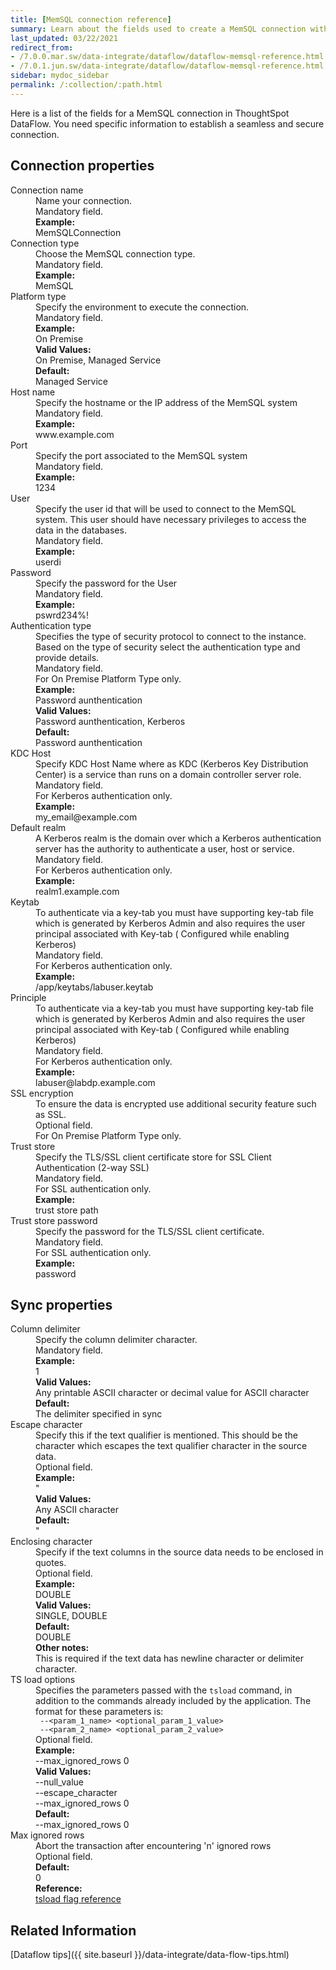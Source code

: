 ```yaml
---
title: [MemSQL connection reference]
summary: Learn about the fields used to create a MemSQL connection with ThoughtSpot DataFlow.
last_updated: 03/22/2021
redirect_from:
- /7.0.0.mar.sw/data-integrate/dataflow/dataflow-memsql-reference.html
- /7.0.1.jun.sw/data-integrate/dataflow/dataflow-memsql-reference.html
sidebar: mydoc_sidebar
permalink: /:collection/:path.html
---
```


Here is a list of the fields for a MemSQL connection in ThoughtSpot DataFlow. You need specific information to establish a seamless and secure connection.

## Connection properties

<dl id="dataflow-memsql-connection-properties">
<dlentry id="dataflow-memsql-conn-connection-name"><dt>Connection name</dt><dd id="connection-name-description">Name your connection.</dd><dd id="connection-name-required">Mandatory field.</dd><dd id="connection-name-example"><strong>Example:</strong><br/>MemSQLConnection</dd></dlentry>
<dlentry id="dataflow-memsql-conn-connection-type"><dt>Connection type</dt><dd id="connection-type-description">Choose the MemSQL connection type.</dd><dd id="connection-type-required">Mandatory field.</dd><dd id="connection-type-example"><strong>Example:</strong><br/>MemSQL</dd></dlentry>
<dlentry id="dataflow-memsql-conn-platform-type"><dt>Platform type</dt><dd id="platform-type-description">Specify the environment to execute the connection.</dd><dd id="platform-type-required">Mandatory field.</dd><dd id="platform-type-example"><strong>Example:</strong><br/>On Premise</dd><dd id="platform-type-valid-values"><strong>Valid Values:</strong><br/>On Premise, Managed Service</dd><dd id="platform-type-default"><strong>Default:</strong><br/>Managed Service</dd></dlentry>
<dlentry id="dataflow-memsql-conn-host-name"><dt>Host name</dt><dd id="host-name-description">Specify the hostname or the IP address of the MemSQL system</dd><dd id="host-name-required">Mandatory field.</dd><dd id="host-name-example"><strong>Example:</strong><br/>www.example.com</dd></dlentry>
<dlentry id="dataflow-memsql-conn-port"><dt>Port</dt><dd id="port-description">Specify the port associated to the MemSQL system</dd><dd id="port-required">Mandatory field.</dd><dd id="port-example"><strong>Example:</strong><br/>1234</dd></dlentry>
<dlentry id="dataflow-memsql-conn-user"><dt>User</dt><dd id="user-description">Specify the user id that will be used to connect to the MemSQL system. This user should have necessary privileges to access the data in the databases.</dd><dd id="user-required">Mandatory field.</dd><dd id="user-example"><strong>Example:</strong><br/>userdi</dd></dlentry>
<dlentry id="dataflow-memsql-conn-password"><dt>Password</dt><dd id="password-description">Specify the password for the User</dd><dd id="password-required">Mandatory field.</dd><dd id="password-example"><strong>Example:</strong><br/>pswrd234%!</dd></dlentry>
<dlentry id="dataflow-memsql-conn-authentication-type"><dt>Authentication type</dt><dd id="authentication-type-description">Specifies the type of security protocol to connect to the instance. Based on the type of security select the authentication type and provide details.</dd><dd id="authentication-type-required">Mandatory field.<br/>For On Premise Platform Type only.</dd><dd id="authentication-type-example"><strong>Example:</strong><br/>Password aunthentication</dd><dd id="authentication-type-valid-values"><strong>Valid Values:</strong><br/>Password aunthentication, Kerberos</dd><dd id="authentication-type-default"><strong>Default:</strong><br/>Password aunthentication</dd></dlentry>
<dlentry id="dataflow-memsql-conn-kdc-host"><dt>KDC Host</dt><dd id="kdc-host-description">Specify KDC Host Name where as KDC (Kerberos Key Distribution Center) is a service than runs on a domain controller server role. </dd><dd id="kdc-host-required">Mandatory field.<br/>For Kerberos authentication only.</dd><dd id="kdc-host-example"><strong>Example:</strong><br/>my_email@example.com</dd></dlentry>
<dlentry id="dataflow-memsql-conn-default-realm"><dt>Default realm</dt><dd id="default-realm-description">A Kerberos realm is the domain over which a Kerberos authentication server has the authority to authenticate a user, host or service. </dd><dd id="default-realm-required">Mandatory field.<br/>For Kerberos authentication only.</dd><dd id="default-realm-example"><strong>Example:</strong><br/>realm1.example.com</dd></dlentry>
<dlentry id="dataflow-memsql-conn-keytab"><dt>Keytab</dt><dd id="keytab-description">To authenticate via a key-tab you must have supporting key-tab file which is generated by Kerberos Admin and also requires the user principal associated with Key-tab ( Configured while enabling Kerberos)</dd><dd id="keytab-required">Mandatory field.<br/>For Kerberos authentication only.</dd><dd id="keytab-example"><strong>Example:</strong><br/>/app/keytabs/labuser.keytab</dd></dlentry>
<dlentry id="dataflow-memsql-conn-principle"><dt>Principle</dt><dd id="principle-description">To authenticate via a key-tab you must have supporting key-tab file which is generated by Kerberos Admin and also requires the user principal associated with Key-tab ( Configured while enabling Kerberos)</dd><dd id="principle-required">Mandatory field.<br/>For Kerberos authentication only.</dd><dd id="principle-example"><strong>Example:</strong><br/>labuser@labdp.example.com</dd></dlentry>
<dlentry id="dataflow-memsql-conn-ssl-encryption"><dt>SSL encryption</dt><dd id="ssl-encryption-description">To ensure the data is encrypted use additional security feature such as SSL.</dd><dd id="ssl-encryption-required">Optional field.<br/>For On Premise Platform Type only.</dd></dlentry>
<dlentry id="dataflow-memsql-conn-trust-store"><dt>Trust store</dt><dd id="trust-store-description">Specify the TLS/SSL client certificate store for SSL Client Authentication (2-way SSL)</dd><dd id="trust-store-required">Mandatory field.<br/>For SSL authentication only.</dd><dd id="trust-store-example"><strong>Example:</strong><br/>trust store path</dd></dlentry>
<dlentry id="dataflow-memsql-conn-trust-store-password"><dt>Trust store password</dt><dd id="trust-store-password-description">Specify the password for the TLS/SSL client certificate.</dd><dd id="trust-store-password-required">Mandatory field.<br/>For SSL authentication only.</dd><dd id="trust-store-password-example"><strong>Example:</strong><br/>password</dd></dlentry>
</dl>


## Sync properties

<dl id="dataflow-memsql-sync-properties">
<dlentry id="dataflow-memsql-sync-column-delimiter"><dt>Column delimiter</dt><dd id="column-delimiter-description">Specify the column delimiter character.</dd><dd id="column-delimiter-required">Mandatory field.</dd><dd id="column-delimiter-example"><strong>Example:</strong><br/>1</dd><dd id="column-delimiter-valid-values"><strong>Valid Values:</strong><br/>Any printable ASCII character or decimal value for ASCII character</dd><dd id="column-delimiter-default"><strong>Default:</strong><br/>The delimiter specified in sync</dd></dlentry>
<dlentry id="dataflow-memsql-conn-escape-character"><dt>Escape character</dt><dd id="escape-character-description">Specify this if the text qualifier is mentioned. This should be the character which escapes the text qualifier character in the source data.</dd><dd id="escape-character-required">Optional field.</dd><dd id="escape-character-example"><strong>Example:</strong><br/>"</dd><dd id="escape-character-valid-values"><strong>Valid Values:</strong><br/>Any ASCII character</dd><dd id="escape-character-default"><strong>Default:</strong><br/>"</dd></dlentry>
<dlentry id="dataflow-memsql-conn-enclosing-character"><dt>Enclosing character</dt><dd id="enclosing-character-description">Specify if the text columns in the source data needs to be enclosed in quotes.</dd><dd id="enclosing-character-required">Optional field.</dd><dd id="enclosing-character-example"><strong>Example:</strong><br/>DOUBLE</dd><dd id="enclosing-character-valid-values"><strong>Valid Values:</strong><br/>SINGLE, DOUBLE</dd><dd id="enclosing-character-default"><strong>Default:</strong><br/>DOUBLE</dd><dd id="enclosing-character-other"><strong>Other notes:</strong><br/>This is required if the text data has newline character or delimiter character.</dd></dlentry>
<dlentry id="dataflow-memsql-conn-ts-load-options"><dt>TS load options</dt><dd id="ts-load-options-description">Specifies the parameters passed with the <code>tsload</code> command, in addition to the commands already included by the application. The format for these parameters is:<br/><code> --&lt;param_1_name&gt; &lt;optional_param_1_value&gt;</code><br/><code> --&lt;param_2_name&gt; &lt;optional_param_2_value&gt;</code></dd><dd id="ts-load-options-required">Optional field.</dd><dd id="ts-load-options-example"><strong>Example:</strong><br/>--max_ignored_rows 0</dd><dd id="ts-load-options-valid-values"><strong>Valid Values:</strong><br/>--null_value<br />
--escape_character<br />
--max_ignored_rows 0</dd>
<dd id="ts-load-options-default"><strong>Default:</strong><br/>--max_ignored_rows 0</dd>
<dlentry id="dataflow-memsql-conn-max-ignored-rows"><dt>Max ignored rows</dt><dd id="max-ignored-rows-description">Abort the transaction after encountering 'n' ignored rows</dd><dd id="max-ignored-rows-required">Optional field.</dd><dd id="max-ignored-rows-default"><strong>Default:</strong><br/>0</dd></dlentry>
<dd id="reference"><strong>Reference:</strong><br/><a href="{{ site.baseurl }}/reference/data-importer-ref.html">tsload flag reference</a></dd></dlentry>
</dl>

## Related Information

[Dataflow tips]({{ site.baseurl }}/data-integrate/data-flow-tips.html)
